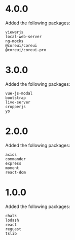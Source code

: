 # 4.0.0
Added the following packages:
```
viewerjs
local-web-server
ng-mocks
@coreui/coreui
@coreui/coreui-pro
```

# 3.0.0
Added the following packages:
```
vue-js-modal
bootstrap
live-server
cropperjs
yo
```

# 2.0.0
Added the following packages:
```
axios
commander
express
moment
react-dom
```

# 1.0.0
Added the following packages:

```
chalk
lodash
react
request
tslib
```